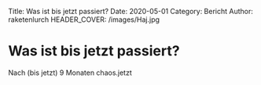 Title: Was ist bis jetzt passiert?
Date: 2020-05-01
Category: Bericht
Author: raketenlurch
HEADER_COVER: /images/Haj.jpg 

# Was ist bis jetzt passiert?

Nach (bis jetzt) 9 Monaten chaos.jetzt 
